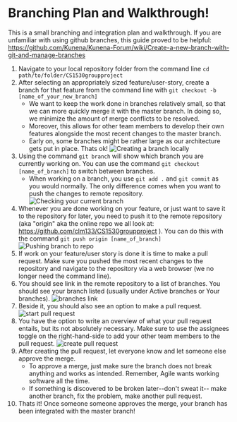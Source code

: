 # Branching Plan and Walkthrough!
This is a small branching and integration plan and walkthrough. If you are unfamiliar with using github branches, this guide proved to be helpful: https://github.com/Kunena/Kunena-Forum/wiki/Create-a-new-branch-with-git-and-manage-branches

1. Navigate to your local repository folder from the command line ```cd  path/to/folder/CS1530groupproject```
2. After selecting an appropriately sized feature/user-story, create a branch for that feature from the command line with ```git checkout -b [name_of_your_new_branch]```
	* We want to keep the work done in branches relatively small, so that we can more quickly merge it with the master branch. In doing so, we minimize the amount of merge conflicts to be resolved. 	
	* Moreover, this allows for other team members to develop their own features alongside the most recent changes to the master branch. 
	* Early on, some branches might be rather large as our architecture gets put in place. Thats ok!
![Creating a branch locally](CS1530groupproject/agile/other/branch_guide_screenshots/Image2.jpg "Creating a branch locally")
3. Using the command ```git branch``` will show which branch you are currently working on. You can use the command ```git checkout [name_of_branch]``` to switch between branches. 
	* When working on a branch, you use ```git add .``` and ```git commit``` as you would normally. The only difference comes when you want to push the changes to remote repository.
![Checking your current branch](CS1530groupproject/agile/other/branch_guide_screenshots/Image4.jpg "checking your current branch")
4. Whenever you are done working on your feature, or just want to save it to the repository for later, you need to push it to the remote repository (aka "origin" aka the online repo we all look at: https://github.com/clm133/CS1530groupproject ). You can do this with the command ```git push origin [name_of_branch]```
![Pushing branch to repo](CS1530groupproject/agile/other/branch_guide_screenshots/Image6.jpg "pushing branch to repo")
5. If work on your feature/user story is done it is time to make a pull request. Make sure you pushed the most recent changes to the repository and navigate to the repository via a web browser (we no longer need the command line).
6. You should see link in the remote repository to a list of branches. You should see your branch listed (usually under Active branches or Your branches).
![branches link](CS1530groupproject/agile/other/branch_guide_screenshots/Image7.jpg "branches link")
7. Beside it, you should also see an option to make a pull request.
![start pull request](CS1530groupproject/agile/other/branch_guide_screenshots/Image8.jpg "start pull request")
8. You have the option to write an overview of what your pull request entails, but its not absolutely necessary. Make sure to use the assignees toggle on the right-hand-side to add your other team members to the pull request.
![create pull request](CS1530groupproject/agile/other/branch_guide_screenshots/Image16.jpg "create pull request")
9. After creating the pull request, let everyone know and let someone else approve the merge. 
	* To approve a merge, just make sure the branch does not break anything and works as intended. Remember, Agile wants working software all the time.
	* If something is discovered to be broken later--don't sweat it-- make another branch, fix the problem, make another pull request.
10. Thats it! Once someone someone approves the merge, your branch has been integrated with the master branch!
